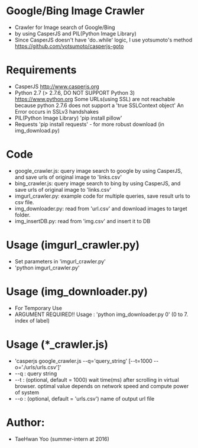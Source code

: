# Google/Bing Image Crawler
- Crawler for Image search of Google/Bing
- by using CasperJS and PIL(Python Image Library)
- Since CasperJS doesn't have 'do..while' logic, I use yotsumoto's method https://github.com/yotsumoto/casperjs-goto


# Requirements
- CasperJS http://www.casperjs.org
- Python 2.7 (> 2.7.6, DO NOT SUPPORT Python 3) https://www.python.org
  Some URLs(using SSL) are not reachable because python 2.7.6 does not support a 'true SSLContext object'
  An Error occurs in SSLv3 handshakes
- PIL(Python Image Library) 'pip install pillow'
- Requests 'pip install requests' - for more robust download (in img_download.py)


# Code
- google_crawler.js: query image search to google by using CasperJS, and save urls of original image to 'links.csv'
- bing_crawler.js: query image search to bing by using CasperJS, and save urls of original image to 'links.csv'
- imgurl_crawler.py: example code for multiple queries, save result urls to csv file.
- img_downloader.py: read from 'url.csv' and download images to target folder.
- img_insertDB.py: read from 'img.csv' and insert it to DB


# Usage (imgurl_crawler.py)
- Set parameters in 'imgurl_crawler.py'
- 'python imgurl_crawler.py'


# Usage (img_downloader.py)
- For Temporary Use
- ARGUMENT REQUIRED!! Usage : 'python img_downloader.py 0' (0 to 7. index of label)


# Usage (*_crawler.js)
- 'casperjs google_crawler.js --q='query_string' [--t=1000 --o='./urls/urls.csv']'
- --q : query string
- --t : (optional, default = 1000) wait time(ms) after scrolling in virtual browser. optimal value depends on network speed and compute power of system
- --o : (optional, default = 'urls.csv') name of output url file 

# Author: 
- TaeHwan Yoo (summer-intern at 2016)
